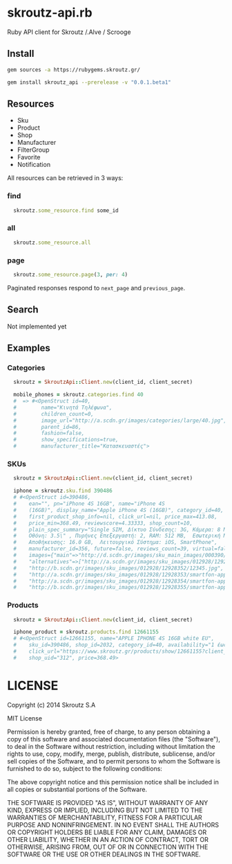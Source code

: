 # skroutz-api.rb

Ruby API client for Skroutz /.Alve / Scrooge

## Install

```bash
gem sources -a https://rubygems.skroutz.gr/

gem install skroutz_api --prerelease -v "0.0.1.beta1"
```

## Resources

-  Sku
-  Product
-  Shop
-  Manufacturer
-  FilterGroup
-  Favorite
-  Notification

All resources can be retrieved in 3 ways:

### find
```ruby
  skroutz.some_resource.find some_id
```

### all
```ruby
  skroutz.some_resource.all
```

### page
```ruby
  skroutz.some_resource.page(3, per: 4)
```

Paginated responses respond to `next_page` and `previous_page`.

## Search

Not implemented yet

## Examples

### Categories

```ruby
  skroutz = SkroutzApi::Client.new(client_id, client_secret)

  mobile_phones = skroutz.categories.find 40
  #  => #<OpenStruct id=40,
  #        name="Κινητά Τηλέφωνα",
  #        children_count=0,
  #        image_url="http://a.scdn.gr/images/categories/large/40.jpg",
  #        parent_id=86,
  #        fashion=false,
  #        show_specifications=true,
  #        manufacturer_title="Κατασκευαστές">
```

### SKUs

```ruby
  skroutz = SkroutzApi::Client.new(client_id, client_secret)

  iphone = skroutz.sku.find 390486
  # #<OpenStruct id=390486,
  #    ean="", pn="iPhone 4S 16GB", name="iPhone 4S
  #    (16GB)", display_name="Apple iPhone 4S (16GB)", category_id=40,
  #    first_product_shop_info=nil, click_url=nil, price_max=413.08,
  #    price_min=368.49, reviewscore=4.33333, shop_count=10,
  #    plain_spec_summary="Single SIM, Δίκτυο Σύνδεσης: 3G, Κάμερα: 8 MP,
  #    Οθόνη: 3.5\" , Πυρήνες Επεξεργαστή: 2, RAM: 512 MB,  Εσωτερική Μνήμη
  #    Αποθήκευσης: 16.0 GB,  Λειτουργικό Σύστημα: iOS, SmartPhone",
  #    manufacturer_id=356, future=false, reviews_count=39, virtual=false,
  #    images={"main"=>"http://d.scdn.gr/images/sku_main_images/000390/390486/medium_1234.jpg",
  #    "alternatives"=>["http://a.scdn.gr/images/sku_images/012928/12928351/Untitled.jpg",
  #    "http://b.scdn.gr/images/sku_images/012928/12928352/12345.jpg",
  #    "http://a.scdn.gr/images/sku_images/012928/12928353/smartfon-apple-iphone-4s-16gb-white-md239ru-i-a-30014672b.jpg",
  #    "http://a.scdn.gr/images/sku_images/012928/12928354/smartfon-apple-iphone-4s-16gb-white-md239ru-i-a-30014672b2.jpg",
  #    "http://b.scdn.gr/images/sku_images/012928/12928355/smartfon-apple-iphone-4s-16gb-white-md239ru-i-a-30014672b1.jpg"]}>
```
### Products

```ruby
  skroutz = SkroutzApi::Client.new(client_id, client_secret)

  iphone_product = skroutz.products.find 12661155
  # #<OpenStruct id=12661155, name="APPLE IPHONE 4S 16GB white EU",
  #    sku_id=390486, shop_id=2032, category_id=40, availability="1 έως 3 ημέρες",
  #    click_url="https://www.skroutz.gr/products/show/12661155?client_id=RO6HMDnulVMcaQwxts3xw%3D%3D&from=api",
  #    shop_uid="312", price=368.49>
```


# LICENSE

Copyright (c) 2014 Skroutz S.A

MIT License

Permission is hereby granted, free of charge, to any person obtaining
a copy of this software and associated documentation files (the
"Software"), to deal in the Software without restriction, including
without limitation the rights to use, copy, modify, merge, publish,
distribute, sublicense, and/or sell copies of the Software, and to
permit persons to whom the Software is furnished to do so, subject to
the following conditions:

The above copyright notice and this permission notice shall be
included in all copies or substantial portions of the Software.

THE SOFTWARE IS PROVIDED "AS IS", WITHOUT WARRANTY OF ANY KIND,
EXPRESS OR IMPLIED, INCLUDING BUT NOT LIMITED TO THE WARRANTIES OF
MERCHANTABILITY, FITNESS FOR A PARTICULAR PURPOSE AND
NONINFRINGEMENT. IN NO EVENT SHALL THE AUTHORS OR COPYRIGHT HOLDERS BE
LIABLE FOR ANY CLAIM, DAMAGES OR OTHER LIABILITY, WHETHER IN AN ACTION
OF CONTRACT, TORT OR OTHERWISE, ARISING FROM, OUT OF OR IN CONNECTION
WITH THE SOFTWARE OR THE USE OR OTHER DEALINGS IN THE SOFTWARE.
